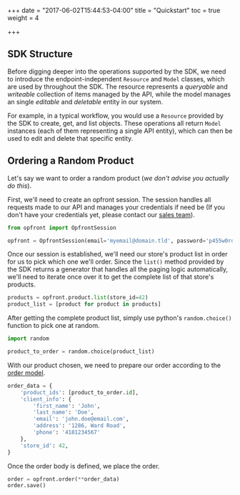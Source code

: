 +++
date = "2017-06-02T15:44:53-04:00"
title = "Quickstart"
toc = true
weight = 4

+++

## SDK Structure
Before digging deeper into the operations supported by the SDK, we need to introduce the endpoint-independent `Resource` and `Model` classes, which are used by throughout the SDK.
The resource represents a *queryable* and *writeable* collection of items managed by the API, while the model manages an single *editable* and *deletable* entity in our system.

For example, in a typical workflow, you would use a `Resource` provided by the SDK to create, get, and list objects. These operations all return `Model` instances (each of them representing a single API entity), which can then be used to edit and delete that specific entity.

## Ordering a Random Product
Let's say we want to order a random product (*we don't advise you actually do this*).

First, we'll need to create an opfront session. The session handles all requests made to our API and manages your credentials if need be (If you don't have your credentials yet, please contact our [sales team](https://opfront.ca/en/#contact)).
```python
from opfront import OpfrontSession

opfront = OpfrontSession(email='myemail@domain.tld', password='p455w0rd')

```

Once our session is established, we'll need our store's product list in order for us to pick which one we'll order.
Since the `list()` method provided by the SDK returns a generator that handles all the paging logic automatically, we'll need to iterate once
over it to get the complete list of that store's products.

```python
products = opfront.product.list(store_id=42)
product_list = [product for product in products]
```

After getting the complete product list, simply use python's `random.choice()` function to pick one at random.
```python
import random

product_to_order = random.choice(product_list)
```

With our product chosen, we need to prepare our order according to the [order model](/api#order-model).

```python
order_data = {
    'product_ids': [product_to_order.id],
    'client_info': {
        'first_name': 'John',
        'last_name': 'Doe',
        'email': 'john.doe@email.com',
        'address': '1286, Ward Road',
        'phone': '4181234567'
    },
    'store_id': 42,
}
```

Once the order body is defined, we place the order.
```python
order = opfront.order(**order_data)
order.save()
```
